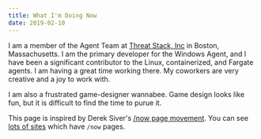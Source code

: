 ```yaml
---
title: What I'm Doing Now
date: 2019-02-10
---
```


I am a member of the Agent Team at [Threat Stack, Inc](https://www.threatstack.com/) in Boston, Massachusetts. I am the primary developer for the Windows Agent, and I have been a significant contributor to the Linux, containerized, and Fargate agents. I am having a great time working there. My coworkers are very creative and a joy to work with.
<!--more-->

I am also a frustrated game-designer wannabee. Game design looks like fun, but it is difficult to find the time to purue it.

This page is inspired by Derek Siver's [/now page movement](https://sivers.org/nowff). You can see [lots of sites](http://nownownow.com/) which have `/now` pages.
